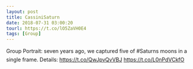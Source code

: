 ```yaml
---
layout: post
title: CassiniSaturn
date: 2018-07-31 03:00:20
tourl: https://t.co/lO5ZaVH0E4
tags: [Group]
---
```

Group Portrait: seven years ago, we captured five of #Saturns moons in a single frame. Details: https://t.co/QwJpvQvVBJ https://t.co/L0nPdVCkfO